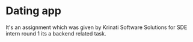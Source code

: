 # Dating app
It's an assignment which was given by Krinati Software Solutions for SDE intern round 1 its a backend related task.
